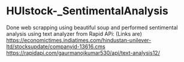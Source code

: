 # HUIstock-_SentimentalAnalysis
Done web scrapping using beautiful soup and performed sentimental analysis using text analyzer from Rapid APi: (Links are)
https://economictimes.indiatimes.com/hindustan-unilever-ltd/stocksupdate/companyid-13616.cms
https://rapidapi.com/gaurmanojkumar530/api/text-analysis12/  

